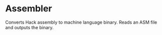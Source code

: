 # Assembler
Converts Hack assembly to machine language binary. Reads an ASM file and outputs the binary.
